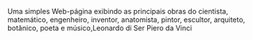 Uma simples Web-página exibindo as principais obras do cientista, matemático, engenheiro, inventor, anatomista, pintor, escultor, arquiteto, botânico, poeta e músico,Leonardo di Ser Piero da Vinci
